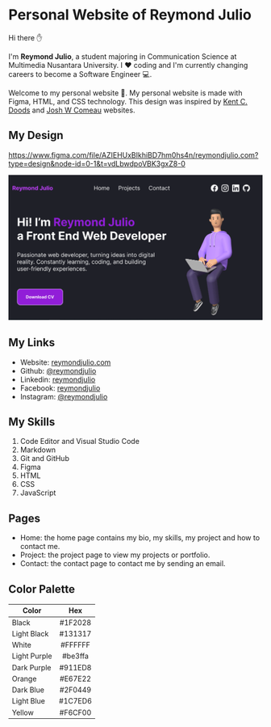 # Personal Website of Reymond Julio

Hi there ✋

I'm **Reymond Julio**, a student majoring in Communication Science at Multimedia Nusantara University. I :heart: coding and I'm currently changing careers to become a Software Engineer 💻.

Welcome to my personal website 🙂. My personal website is made with Figma, HTML, and CSS technology. This design was inspired by [Kent C. Doods](https://kentcdodds.com/) and [Josh W Comeau](https://www.joshwcomeau.com/) websites.

## My Design

https://www.figma.com/file/AZIEHUxBIkhiBD7hm0hs4n/reymondjulio.com?type=design&node-id=0-1&t=vdLbwdpoVBK3gxZ8-0

![my-design](images/my-design.png)

## My Links

- Website: [reymondjulio.com](https://reymondjulio.com)
- Github: [@reymondjulio](https://github.com/reymondjulio)
- Linkedin: [reymondjulio](https://www.linkedin.com/in/reymondjulio/)
- Facebook: [reymondjulio](https://www.facebook.com/Rey.Yoe/)
- Instagram: [@reymondjulio](https://www.instagram.com/reymondjulio/)

## My Skills

1. Code Editor and Visual Studio Code
2. Markdown
3. Git and GitHub
4. Figma
5. HTML
6. CSS
7. JavaScript

## Pages

- Home: the home page contains my bio, my skills, my project and how to contact me.
- Project: the project page to view my projects or portfolio.
- Contact: the contact page to contact me by sending an email.

## Color Palette

| Color        |   Hex   |
| ------------ | :-----: |
| Black        | #1F2028 |
| Light Black  | #131317 |
| White        | #FFFFFF |
| Light Purple | #be3ffa |
| Dark Purple  | #911ED8 |
| Orange       | #E67E22 |
| Dark Blue    | #2F0449 |
| Light Blue   | #1C7ED6 |
| Yellow       | #F6CF00 |
